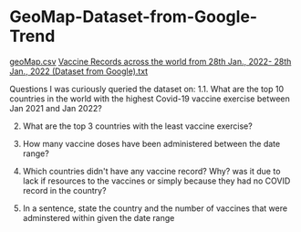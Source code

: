 # GeoMap-Dataset-from-Google-Trend
[geoMap.csv](https://github.com/ProTeni/GeoMap-Dataset-from-Google-Trend/files/8054005/geoMap.csv)
[Vaccine Records across the world from 28th Jan., 2022- 28th Jan., 2022 (Dataset from Google).txt](https://github.com/ProTeni/GeoMap-Dataset-from-Google-Trend/files/8054008/Vaccine.Records.across.the.world.from.28th.Jan.2022-.28th.Jan.2022.Dataset.from.Google.txt)

Questions I was curiously queried the dataset on:
1.1. What are the top 10 countries in the world with the highest Covid-19 vaccine exercise between Jan 2021 and Jan 2022?

2. What are the top 3 countries with the least vaccine exercise?

3. How many vaccine doses have been administered between the date range?

4. Which countries didn't have any vaccine record? Why? was it due to lack if resources to the vaccines or simply because they had no COVID record in the country?

5. In a sentence, state the country and the number of vaccines that were adminstered within given the date range

